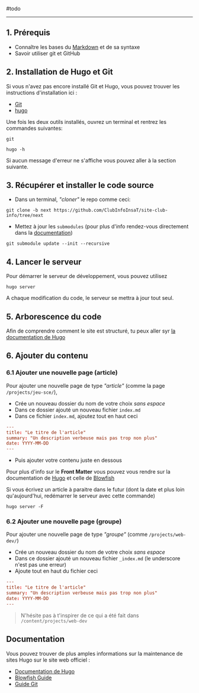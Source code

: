 #todo

---

## 1. Prérequis

- Connaître les bases du [Markdown]() et de sa syntaxe
- Savoir utiliser git et GitHub

## 2. Installation de Hugo et Git

Si vous n'avez pas encore installé Git et Hugo, vous pouvez trouver les instructions d'installation ici :
- [Git](https://git-scm.com/)
- [hugo](https://gohugo.io/installation/)

Une fois les deux outils installés, ouvrez un terminal et rentrez les commandes suivantes:

```terminal
git
```

```terminal
hugo -h
```

Si aucun message d'erreur ne s'affiche vous pouvez aller à la section suivante.

## 3. Récupérer et installer le code source

- Dans un terminal, *"cloner"* le repo comme ceci:

```terminal
git clone -b next https://github.com/ClubInfoInsaT/site-club-info/tree/next
```

- Mettez à jour les `submodules` (pour plus d'info rendez-vous directement dans la [documentation](https://blowfish.page/docs/installation/#installing-updates))

```terminal
git submodule update --init --recursive
```

## 4. Lancer le serveur

Pour démarrer le serveur de développement, vous pouvez utilisez

```terminal
hugo server
```

A chaque modification du code, le serveur se mettra à jour tout seul.

## 5. Arborescence du code

Afin de comprendre comment le site est structuré, tu peux aller syr [la documentation de Hugo](https://gohugo.io/getting-started/directory-structure/)

## 6. Ajouter du contenu
### 6.1 Ajouter une nouvelle page (article)

Pour ajouter une nouvelle page de type *"article"* (comme la page `/projects/jeu-sce/`),
- Crée un nouveau dossier du nom de votre choix *sans espace*
- Dans ce dossier ajouté un nouveau fichier `index.md`
- Dans ce fichier `index.md`, ajoutez tout en haut ceci
```toml
---
title: "Le titre de l'article"
summary: "Un description verbeuse mais pas trop non plus"
date: YYYY-MM-DD
---
```
- Puis ajouter votre contenu juste en dessous

Pour plus d'info sur le **Front Matter** vous pouvez vous rendre sur la documentation de [Hugo](https://gohugo.io/content-management/front-matter/) et celle de [Blowfish](https://blowfish.page/docs/front-matter/)

Si vous écrivez un article à paraitre dans le futur (dont la date et plus loin qu'aujourd'hui, redémarrer le serveur avec cette commande)

```terminal
hugo server -F
```

### 6.2 Ajouter une nouvelle page (groupe)

Pour ajouter une nouvelle page de type *"groupe"* (comme `/projects/web-dev/`)
- Crée un nouveau dossier du nom de votre choix *sans espace*
- Dans ce dossier ajouté un nouveau fichier `_index.md` (le underscore n'est pas une erreur)
- Ajoute tout en haut du fichier ceci
```toml
---
title: "Le titre de l'article"
summary: "Un description verbeuse mais pas trop non plus"
date: YYYY-MM-DD
---
```

> N'hésite pas à t'inspirer de ce qui a été fait dans `/content/projects/web-dev`


## Documentation

Vous pouvez trouver de plus amples informations sur la maintenance de sites Hugo sur le site web officiel :

- [Documentation de Hugo](https://gohugo.io/documentation/)
- [Blowfish Guide](https://blowfish.page/)
- [Guide Git](https://git-scm.com/book/fr/v2)